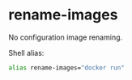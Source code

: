# rename-images

No configuration image renaming.

Shell alias:

```bash
alias rename-images="docker run"
```
